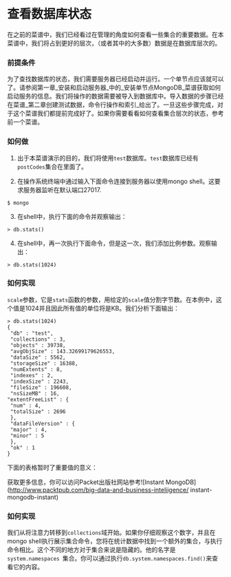 # 查看数据库状态

在之前的菜谱中，我们已经看过在管理的角度如何查看一些集合的重要数据。在本菜谱中，我们将占到更好的层次，（或者其中的大多数）数据是在数据库层次的。

### 前提条件 ###
为了查找数据库的状态，我们需要服务器已经启动并运行。一个单节点应该就可以了。请参阅第一章_安装和启动服务器_中的_安装单节点MongoDB_菜谱获取如何启动服务的信息。我们将操作的数据需要被导入到数据库中。导入数据的步骤已经在菜谱_第二章创建测试数据，命令行操作和索引_给出了。一旦这些步骤完成，对于这个菜谱我们都提前完成好了。如果你需要看看如何查看集合层次的状态，参考前一个菜谱。

### 如何做 ###
1. 出于本菜谱演示的目的，我们将使用`test`数据库。`test`数据库已经有`postCodes`集合在里面了。

2. 在操作系统终端中通过输入下面命令连接到服务器以使用mongo shell。这要求服务器监听在默认端口27017.
```
$ mongo
```

3. 在shell中，执行下面的命令并观察输出：
```
> db.stats()
```

4. 在shell中，再一次执行下面命令，但是这一次，我们添加比例参数。观察输出：
```
> db.stats(1024)
```

### 如何实现 ###

`scale`参数，它是`stats`函数的参数，用给定的`scale`值分割字节数。在本例中，这个值是1024并且因此所有值的单位将是KB。我们分析下面输出：
```
> db.stats(1024)
{
 "db" : "test",
 "collections" : 3,
 "objects" : 39738,
 "avgObjSize" : 143.32699179626553,
 "dataSize" : 5562,
 "storageSize" : 16388,
 "numExtents" : 8,
 "indexes" : 2,
 "indexSize" : 2243,
 "fileSize" : 196608,
 "nsSizeMB" : 16,
"extentFreeList" : {
 "num" : 4,
 "totalSize" : 2696
 },
 "dataFileVersion" : {
 "major" : 4,
 "minor" : 5
 },
 "ok" : 1
}
```

下面的表格暂时了重要值的意义：
<!-- 省略了一个表格 -->

获取更多信息，你可以访问Packet出版社网站参考![Instant MongoDB](http://www.packtpub.com/big-data-and-business-inteliigence/
instant-mongodb-instant)


### 如何实现 ###
我们从将注意力转移到`collections`域开始。如果你仔细观察这个数字，并且在mongo shell执行展示集合命令，您将在统计数据中找到一个额外的集合，与执行命令相比。这个不同的地方对于集合来说是隐藏的。他的名字是`system.namespaces `集合。你可以通过执行`db.system.namespaces.find()`来查看它的内容。

